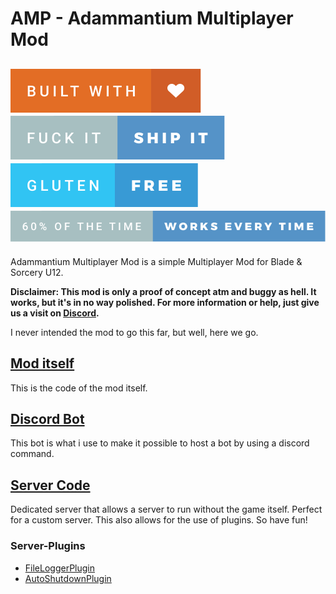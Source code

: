 # AMP - Adammantium Multiplayer Mod
[![forthebadge](https://raw.githubusercontent.com/BraveUX/for-the-badge/master/src/images/badges/built-with-love.svg)](https://forthebadge.com)
[![forthebadge](https://raw.githubusercontent.com/BraveUX/for-the-badge/master/src/images/badges/fuck-it-ship-it.svg)](https://forthebadge.com)
[![forthebadge](https://raw.githubusercontent.com/BraveUX/for-the-badge/master/src/images/badges/gluten-free.svg)](https://forthebadge.com)
[![forthebadge](https://raw.githubusercontent.com/BraveUX/for-the-badge/master/src/images/badges/60-percent-of-the-time-works-every-time.svg)](https://forthebadge.com)
---------
Adammantium Multiplayer Mod is a simple Multiplayer Mod for Blade &amp; Sorcery U12.

**Disclaimer: This mod is only a proof of concept atm and buggy as hell. It works, but it's in no way polished.
For more information or help, just give us a visit on [Discord](https://discord.gg/TdMy59ccfC).**

I never intended the mod to go this far, but well, here we go.

## [Mod itself](https://github.com/AdammantiumMultiplayer/AMP)
This is the code of the mod itself.
## [Discord Bot](https://github.com/AdammantiumMultiplayer/Discord-Hosting-Bot)
This bot is what i use to make it possible to host a bot by using a discord command.
## [Server Code](https://github.com/AdammantiumMultiplayer/Server)
Dedicated server that allows a server to run without the game itself. Perfect for a custom server.
This also allows for the use of plugins. So have fun!
### Server-Plugins
- [FileLoggerPlugin](https://github.com/AdammantiumMultiplayer/FileLoggerPlugin)
- [AutoShutdownPlugin](https://github.com/AdammantiumMultiplayer/AutoShutdownPlugin)
